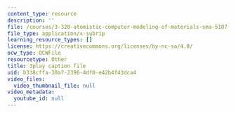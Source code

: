 ```yaml
---
content_type: resource
description: ''
file: /courses/3-320-atomistic-computer-modeling-of-materials-sma-5107-spring-2005/b338cffa30a723964df0e42b4f43dca4_3FumIu7Qito.srt
file_type: application/x-subrip
learning_resource_types: []
license: https://creativecommons.org/licenses/by-nc-sa/4.0/
ocw_type: OCWFile
resourcetype: Other
title: 3play caption file
uid: b338cffa-30a7-2396-4df0-e42b4f43dca4
video_files:
  video_thumbnail_file: null
video_metadata:
  youtube_id: null
---
```

